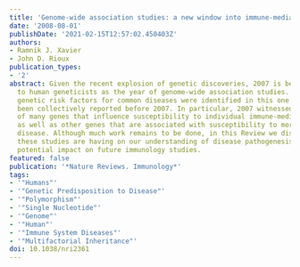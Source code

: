 ```yaml
---
title: 'Genome-wide association studies: a new window into immune-mediated diseases'
date: '2008-08-01'
publishDate: '2021-02-15T12:57:02.450403Z'
authors:
- Ramnik J. Xavier
- John D. Rioux
publication_types:
- '2'
abstract: Given the recent explosion of genetic discoveries, 2007 is becoming known
  to human geneticists as the year of genome-wide association studies. In fact, more
  genetic risk factors for common diseases were identified in this one year than had
  been collectively reported before 2007. In particular, 2007 witnessed the discovery
  of many genes that influence susceptibility to individual immune-mediated diseases,
  as well as other genes that are associated with susceptibility to more than one
  disease. Although much work remains to be done, in this Review we discuss what effect
  these studies are having on our understanding of disease pathogenesis and their
  potential impact on future immunology studies.
featured: false
publication: '*Nature Reviews. Immunology*'
tags:
- '"Humans"'
- '"Genetic Predisposition to Disease"'
- '"Polymorphism"'
- '"Single Nucleotide"'
- '"Genome"'
- '"Human"'
- '"Immune System Diseases"'
- '"Multifactorial Inheritance"'
doi: 10.1038/nri2361
---
```


